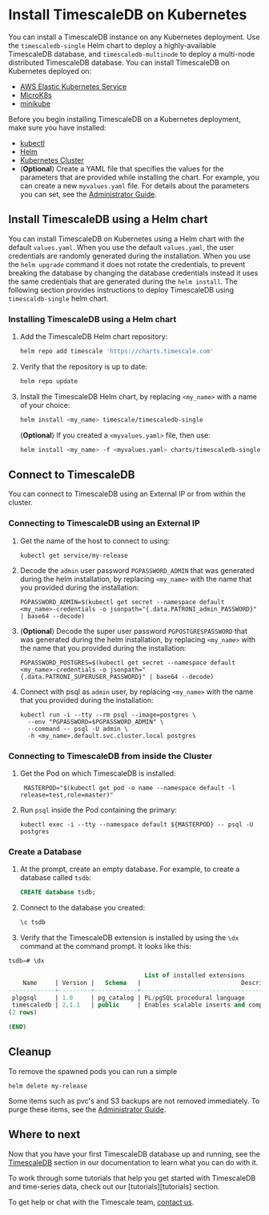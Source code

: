 # Install TimescaleDB on Kubernetes
You can install a TimescaleDB instance on any Kubernetes deployment. Use the `timescaledb-single` Helm chart to deploy a highly-available TimescaleDB database, and `timescaledb-multinode` to deploy a multi-node distributed TimescaleDB database. You can install TimescaleDB on Kubernetes deployed on:
* [AWS Elastic Kubernetes Service][aws-eks]
* [MicroK8s][microk8s-install]
* [minikube][minikube-install]

<highlight type="important">
Before you begin installing TimescaleDB on a Kubernetes deployment, make sure you have installed:

* [kubectl][kubectl-install]
* [Helm][helm-install]
* [Kubernetes Cluster][kubernetes-install]
* (**Optional**) Create a YAML file that specifies the values for the parameters that are provided while installing the chart. For example, you can create a new `myvalues.yaml` file. For details about the parameters you can set, see  the [Administrator Guide][admin-guide].

</highlight>

## Install TimescaleDB using a Helm chart
You can install TimescaleDB on Kubernetes using a Helm chart with the default `values.yaml`.
When you use the default `values.yaml`, the user credentials are randomly generated during the installation. When you use the `helm upgrade` command it does not rotate the credentials, to prevent breaking the database by changing the database credentials instead it uses the same credentials that are generated during the `helm install`. The following section provides instructions to deploy TimescaleDB using `timescaldb-single` helm chart.
<procedure>

### Installing TimescaleDB using a Helm chart
1.  Add the TimescaleDB Helm chart repository:
    ```bash
    helm repo add timescale 'https://charts.timescale.com'
    ```
1.  Verify that the repository is up to date:
    ```bash
    helm repo update
    ```
1.  Install the TimescaleDB Helm chart, by replacing `<my_name>` with a name of your choice:
    ```bash
    helm install <my_name> timescale/timescaledb-single
    ```
    (**Optional**) If you created a `<myvalues.yaml>` file, then use:
    ```bash
    helm install <my_name> -f <myvalues.yaml> charts/timescaledb-single
    ```

</procedure> 

## Connect to TimescaleDB
You can connect to TimescaleDB using an External IP or from within the cluster.
<procedure>

### Connecting to TimescaleDB using an External IP
1. Get the name of the host to connect to using:
    ```console
    kubectl get service/my-release
    ```

1. Decode the `admin` user password `PGPASSWORD_ADMIN` that was generated during the helm installation, by replacing `<my_name>` with the name that you provided during the installation:
    ```console
    PGPASSWORD_ADMIN=$(kubectl get secret --namespace default <my_name>-credentials -o jsonpath="{.data.PATRONI_admin_PASSWORD}" | base64 --decode)
    ```
1. (**Optional**) Decode the super user password `PGPOSTGRESPASSWORD` that was generated during the helm installation, by replacing `<my_name>` with the name that you provided during the installation:
    ```console
    PGPASSWORD_POSTGRES=$(kubectl get secret --namespace default <my_name>-credentials -o jsonpath="{.data.PATRONI_SUPERUSER_PASSWORD}" | base64 --decode)
    ```

1. Connect with psql as `admin` user, by replacing `<my_name>` with the name that you provided during the installation:
    ```console
    kubectl run -i --tty --rm psql --image=postgres \
      --env "PGPASSWORD=$PGPASSWORD_ADMIN" \
      --command -- psql -U admin \
      -h <my_name>.default.svc.cluster.local postgres
    ```
</procedure>

<procedure>

### Connecting to TimescaleDB from inside the Cluster
1. Get the Pod on which TimescaleDB is installed:
   ```console
    MASTERPOD="$(kubectl get pod -o name --namespace default -l release=test,role=master)"
    ```

1. Run `psql` inside the Pod containing the primary:
    ```console
    kubectl exec -i --tty --namespace default ${MASTERPOD} -- psql -U postgres
    ```

</procedure>

### Create a Database

1.  At the prompt, create an empty database. For example, to create a database
    called `tsdb`:
    ```sql
    CREATE database tsdb;
    ```
1.  Connect to the database you created:
    ```sql
    \c tsdb
    ```
1. Verify that the TimescaleDB extension is installed by using the `\dx`
command at the command prompt. It looks like this:
```sql
tsdb=# \dx

                                      List of installed extensions
    Name     | Version |   Schema   |                            Description                            
-------------+---------+------------+-------------------------------------------------------------------
 plpgsql     | 1.0     | pg_catalog | PL/pgSQL procedural language
 timescaledb | 2.1.1   | public     | Enables scalable inserts and complex queries for time-series data
(2 rows)

(END)
```

## Cleanup

To remove the spawned pods you can run a simple
```console
helm delete my-release
```
Some items such as pvc's and S3 backups are not removed immediately.
To purge these items, see the [Administrator Guide][admin-guide].

## Where to next
Now that you have your first TimescaleDB database up and running, see
the [TimescaleDB][tsdb-docs] section in our documentation to learn what
you can do with it.

To work through some tutorials that help you get started with
TimescaleDB and time-series data, check out our [tutorials][tutorials] section.

To get help or chat with the Timescale team, [contact us][contact].


[kubectl-install]: https://kubernetes.io/docs/tasks/tools/
[kubernetes-install]: https://kubernetes.io/docs/setup/
[helm-install]: https://helm.sh/docs/intro/install/
[minikube-install]: https://minikube.sigs.k8s.io/docs/start/
[aws-eks]: https://docs.aws.amazon.com/eks/latest/userguide/getting-started.html
[microk8s-install]: https://microk8s.io/docs/getting-started
[contact]: https://www.timescale.com/contact
[tsdb-docs]: timescaledb/:currentVersion:/
[admin-guide]: https://github.com/timescale/timescaledb-kubernetes/blob/master/charts/timescaledb-single/admin-guide.md
